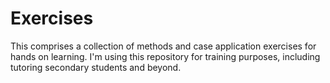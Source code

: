 # Exercises

This comprises a collection of methods and case application exercises for hands on learning. I'm using this repository for training purposes, including tutoring secondary students and beyond.
